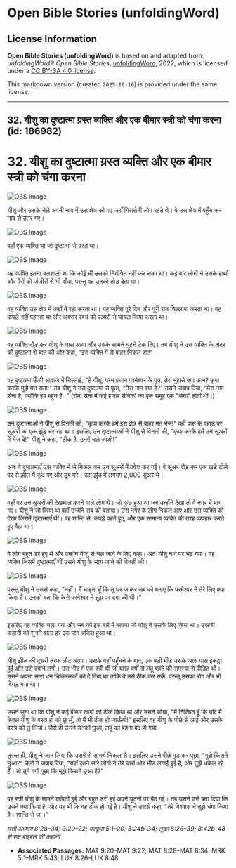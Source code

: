 # Open Bible Stories (unfoldingWord)

## License Information

**Open Bible Stories (unfoldingWord)** is based on and adapted from: _unfoldingWord® Open Bible Stories_, [unfoldingWord](https://unfoldingword.org/utw), 2022, which is licensed under a [CC BY-SA 4.0 license](https://creativecommons.org/licenses/by-sa/4.0/legalcode.en).

This markdown version (created `2025-10-16`) is provided under the same license.



--------------------------------

## 32. यीशु का दुष्टात्मा ग्रस्त व्यक्ति और एक बीमार स्त्री को चंगा करना (id: 186982)

32\. यीशु का दुष्टात्मा ग्रस्त व्यक्ति और एक बीमार स्त्री को चंगा करना
======================================================================

![OBS Image](https://cdn.aquifer.bible/aquifer-content/resources/UWOBS/jpg/360px/obs-en-32-01.jpg)

यीशु और उसके चेले अपनी नाव में उस क्षेत्र को गए जहाँ गिरासेनी लोग रहते थे। वे उस क्षेत्र में पहुँच कर नाव से उतर गए।

![OBS Image](https://cdn.aquifer.bible/aquifer-content/resources/UWOBS/jpg/360px/obs-en-32-02.jpg)

वहाँ एक व्यक्ति था जो दुष्टात्मा से ग्रस्त था।

![OBS Image](https://cdn.aquifer.bible/aquifer-content/resources/UWOBS/jpg/360px/obs-en-32-03.jpg)

यह व्यक्ति इतना बलशाली था कि कोई भी उसको नियंत्रित नहीं कर सका था। कई बार लोगों ने उसके हाथों और पैरों को जंजीरों से भी बाँधा, परन्तु वह उनको तोड़ देता था।

![OBS Image](https://cdn.aquifer.bible/aquifer-content/resources/UWOBS/jpg/360px/obs-en-32-04.jpg)

वह व्यक्ति उस क्षेत्र में कब्रों में रहा करता था। यह व्यक्ति पूरे दिन और पूरी रात चिल्लाया करता था। वह कपड़े नहीं पहनता था और अक्सर स्वयं को पत्थरों से घायल किया करता था।

![OBS Image](https://cdn.aquifer.bible/aquifer-content/resources/UWOBS/jpg/360px/obs-en-32-05.jpg)

वह व्यक्ति दौड़ कर यीशु के पास आया और उसके सामने घुटने टेक दिए। तब यीशु ने उस व्यक्ति के अंदर की दुष्टात्मा से बात की और कहा, "इस व्यक्ति में से बाहर निकल आ!"

![OBS Image](https://cdn.aquifer.bible/aquifer-content/resources/UWOBS/jpg/360px/obs-en-32-06.jpg)

वह दुष्टात्मा ऊँची आवाज में चिल्लाई, "हे यीशु, परम प्रधान परमेश्वर के पुत्र, तेरा मुझसे क्या काम? कृपा करके मुझे मत सता!" तब यीशु ने उस दुष्टात्मा से पूछा, "तेरा नाम क्या है?" उसने जवाब दिया, "मेरा नाम सेना है, क्योंकि हम बहुत हैं।" (रोमी सेना में कई हजार सैनिकों का एक समूह एक "सेना" होती थी।)

![OBS Image](https://cdn.aquifer.bible/aquifer-content/resources/UWOBS/jpg/360px/obs-en-32-07.jpg)

उन दुष्टात्माओं ने यीशु से विनती की, "कृपा करके हमें इस क्षेत्र से बाहर मत भेज!" वहीं पास के पहाड़ पर सूअरों का एक झुंड चर रहा था। इसलिए उन दुष्टात्माओं ने यीशु से विनती की, "कृपा करके हमें उन सूअरों में भेज दे!" यीशु ने कहा, "ठीक है, उनमें चले जाओ!"

![OBS Image](https://cdn.aquifer.bible/aquifer-content/resources/UWOBS/jpg/360px/obs-en-32-08.jpg)

अतः वे दुष्टात्माएँ उस व्यक्ति में से निकल कर उन सूअरों में प्रवेश कर गईं। वे सूअर दौड़ कर एक खड़े टीले पर से झील में कूद गए और डूब मरे। उस झुंड में लगभग 2,000 सुअर थे।

![OBS Image](https://cdn.aquifer.bible/aquifer-content/resources/UWOBS/jpg/360px/obs-en-32-09.jpg)

वहाँ पर उन सूअरों की देखभाल करने वाले लोग थे। जो कुछ हुआ था जब उन्होंने देखा तो वे नगर में भाग गए। यीशु ने जो किया था वहाँ उन्होंने सब को बताया। उस नगर के लोग निकल आए और उस व्यक्ति को देखा जिसमें दुष्टात्माएँ थीं। वह शान्ति से, कपड़े पहने हुए, और एक सामान्य व्यक्ति की तरह व्यवहार करते हुए बैठा था।

![OBS Image](https://cdn.aquifer.bible/aquifer-content/resources/UWOBS/jpg/360px/obs-en-32-10.jpg)

वे लोग बहुत डरे हुए थे और उन्होंने यीशु से चले जाने के लिए कहा। अतः यीशु नाव पर चढ़ गया। वह व्यक्ति जिसमें दुष्टात्माएँ थीं उसने यीशु के साथ जाने की विनती की।

![OBS Image](https://cdn.aquifer.bible/aquifer-content/resources/UWOBS/jpg/360px/obs-en-32-11.jpg)

परन्तु यीशु ने उससे कहा, "नहीं। मैं चाहता हूँ कि तू घर जाकर सब को बताए कि परमेश्वर ने तेरे लिए क्या किया है। उनको बता कि कैसे परमेश्वर ने तुझ पर दया की थी।"

![OBS Image](https://cdn.aquifer.bible/aquifer-content/resources/UWOBS/jpg/360px/obs-en-32-12.jpg)

इसलिए वह व्यक्ति चला गया और सब को इस बारे में बताया जो यीशु ने उसके लिए किया था। उसकी कहानी को सुनने वाला हर एक जन चकित हुआ था।

![OBS Image](https://cdn.aquifer.bible/aquifer-content/resources/UWOBS/jpg/360px/obs-en-32-13.jpg)

यीशु झील की दूसरी तरफ लौट आया। उसके वहाँ पहुँचने के बाद, एक बड़ी भीड़ उसके आस पास इकट्ठा हुई और उसे दबाने लगी। उस भीड़ में एक स्त्री थी जो बारह वर्षों से लहू बहने की समस्या से पीड़ित थी। उसने अपना सारा धन चिकित्सकों को दे दिया था ताकि वे उसे ठीक कर सकें, परन्तु उसका रोग और भी बिगड़ गया था।

![OBS Image](https://cdn.aquifer.bible/aquifer-content/resources/UWOBS/jpg/360px/obs-en-32-14.jpg)

उसने सुना था कि यीशु ने कई बीमार लोगों को ठीक किया था और उसने सोचा, "मैं निश्चित हूँ कि यदि मैं केवल यीशु के वस्त्र ही को छू लूँ, तो मैं भी ठीक हो जाऊँगी!" इसलिए वह यीशु के पीछे से आई और उसके वस्त्र को छू लिया। जैसे ही उसने उनको छुआ, लहू का बहना बंद हो गया।

![OBS Image](https://cdn.aquifer.bible/aquifer-content/resources/UWOBS/jpg/360px/obs-en-32-15.jpg)

तुरन्त ही, यीशु ने जान लिया कि उसमें से सामर्थ निकला है। इसलिए उसने पीछे मुड़ कर पूछा, "मुझे किसने छुआ?" चेलों ने जवाब दिया, "यहाँ इतने सारे लोगों ने तेरे चारों ओर भीड़ लगाई हुई है, और तुझे धकेल रहे हैं। तो तूने क्यों पूछा कि मुझे किसने छुआ है?"

![OBS Image](https://cdn.aquifer.bible/aquifer-content/resources/UWOBS/jpg/360px/obs-en-32-16.jpg)

वह स्त्री यीशु के सामने काँपती हुई और बहुत डरी हुई अपने घुटनों पर बैठ गई। तब उसने उसे बता दिया कि उसने क्या किया है, और यह भी कि वह ठीक हो गई है। यीशु ने उससे कहा, "तेरे विश्वास ने तुझे चंगा किया है। शान्ति से जा।"

*मत्ती अध्याय 8:28–34; 9:20–22; मरकुस 5:1–20; 5:24b\-34; लूका 8:26–39; 8:42b\-48 से एक बाइबल की कहानी*

* **Associated Passages:** MAT 9:20–MAT 9:22; MAT 8:28–MAT 8:34; MRK 5:1–MRK 5:43; LUK 8:26–LUK 8:48

